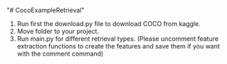 "# CocoExampleRetrieval" 

1. Run first the download.py file to download COCO from kaggle.
2. Move folder to your project.
3. Run main.py for different retrieval types. (Please uncomment feature extraction functions to create the features and save them if you want with the comment command)
